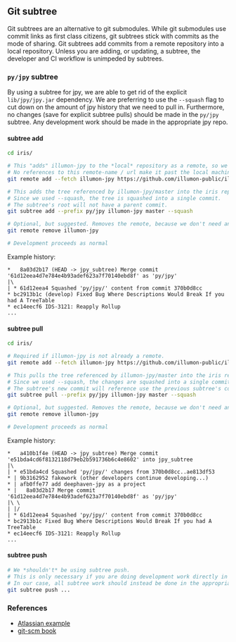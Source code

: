 ## Git subtree

Git subtrees are an alternative to git submodules.
While git submodules use commit links as first class citizens, git subtrees stick with commits as the mode of sharing.
Git subtrees add commits from a remote repository into a local repository.
Unless you are adding, or updating, a subtree, the developer and CI workflow is unimpeded by subtrees.

### `py/jpy` subtree

By using a subtree for jpy, we are able to get rid of the explicit `lib/jpy/jpy.jar` dependency.
We are preferring to use the `--squash` flag to cut down on the amount of jpy history that we need to pull in.
Furthermore, no changes (save for explicit subtree pulls) should be made in the `py/jpy` subtree.
Any development work should be made in the appropriate jpy repo.

#### subtree add
```bash
cd iris/

# This "adds" illumon-jpy to the *local* repository as a remote, so we can bring the commits into the iris repository.
# No references to this remote-name / url make it past the local machine (even if we push, and don't remove it).
git remote add --fetch illumon-jpy https://github.com/illumon-public/illumon-jpy.git

# This adds the tree referenced by illumon-jpy/master into the iris repository, and merges it with the current HEAD.
# Since we used --squash, the tree is squashed into a single commit.
# The subtree's root will not have a parent commit.
git subtree add --prefix py/jpy illumon-jpy master --squash

# Optional, but suggested. Removes the remote, because we don't need any more references to it until we update jpy.
git remote remove illumon-jpy

# Development proceeds as normal
```

Example history:
```
*   8a03d2b17 (HEAD -> jpy_subtree) Merge commit '61d12eea4d7e784e4b93adef623a7f70140ebd8f' as 'py/jpy'
|\
| * 61d12eea4 Squashed 'py/jpy/' content from commit 370b0d8cc
* bc2913b1c (develop) Fixed Bug Where Descriptions Would Break If you had A TreeTable
* ec14eecf6 IDS-3121: Reapply Rollup
...
```

#### subtree pull
```bash
cd iris/

# Required if illumon-jpy is not already a remote.
git remote add --fetch illumon-jpy https://github.com/illumon-public/illumon-jpy.git

# This pulls the tree referenced by illumon-jpy/master into the iris repository, and merges it with the current HEAD.
# Since we used --squash, the changes are squashed into a single commit.
# The subtree's new commit will reference use the previous subtree's commit as its parent.
git subtree pull --prefix py/jpy illumon-jpy master --squash

# Optional, but suggested. Removes the remote, because we don't need any more references to it until we update jpy.
git remote remove illumon-jpy

# Development proceeds as normal
```

Example history:
```
*   a410b1f4e (HEAD -> jpy_subtree) Merge commit 'e51bda4cd6f8132118d79eb2b591736b6c4e8602' into jpy_subtree
|\
| * e51bda4cd Squashed 'py/jpy/' changes from 370b0d8cc..ae813df53
* | 9b3162952 fakework (other developers continue developing...)
* | afb0ffe77 add deephaven-jpy as a project
* |   8a03d2b17 Merge commit '61d12eea4d7e784e4b93adef623a7f70140ebd8f' as 'py/jpy'
|\ \
| |/
| * 61d12eea4 Squashed 'py/jpy/' content from commit 370b0d8cc
* bc2913b1c Fixed Bug Where Descriptions Would Break If you had A TreeTable
* ec14eecf6 IDS-3121: Reapply Rollup
...
```

#### subtree push
```bash
# We *shouldn't* be using subtree push.
# This is only necessary if you are doing development work directly in the subtree.
# In our case, all subtree work should instead be done in the appropriate main repo, and then pulled in as appropriate.
git subtree push ...
```

### References
* [Atlassian example](https://www.atlassian.com/blog/git/alternatives-to-git-submodule-git-subtree)
* [git-scm book](https://git-scm.com/book/en/v1/Git-Tools-Subtree-Merging)
